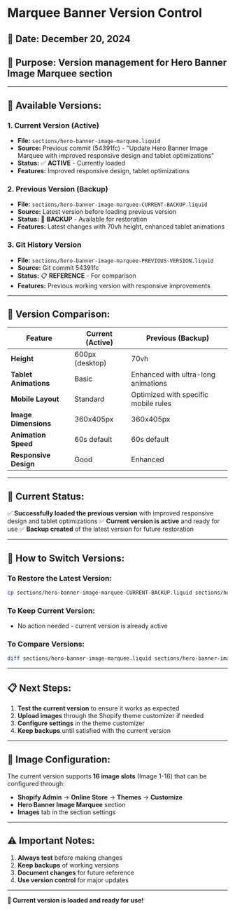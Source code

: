 # Marquee Banner Version Control

## 📅 **Date:** December 20, 2024
## 🎯 **Purpose:** Version management for Hero Banner Image Marquee section

---

## 📁 **Available Versions:**

### **1. Current Version (Active)**
- **File:** `sections/hero-banner-image-marquee.liquid`
- **Source:** Previous commit (54391fc) - "Update Hero Banner Image Marquee with improved responsive design and tablet optimizations"
- **Status:** ✅ **ACTIVE** - Currently loaded
- **Features:** Improved responsive design, tablet optimizations

### **2. Previous Version (Backup)**
- **File:** `sections/hero-banner-image-marquee-CURRENT-BACKUP.liquid`
- **Source:** Latest version before loading previous version
- **Status:** 💾 **BACKUP** - Available for restoration
- **Features:** Latest changes with 70vh height, enhanced tablet animations

### **3. Git History Version**
- **File:** `sections/hero-banner-image-marquee-PREVIOUS-VERSION.liquid`
- **Source:** Git commit 54391fc
- **Status:** 📋 **REFERENCE** - For comparison
- **Features:** Previous working version with responsive improvements

---

## 🔄 **Version Comparison:**

| Feature | Current (Active) | Previous (Backup) |
|---------|------------------|-------------------|
| **Height** | 600px (desktop) | 70vh |
| **Tablet Animations** | Basic | Enhanced with ultra-long animations |
| **Mobile Layout** | Standard | Optimized with specific mobile rules |
| **Image Dimensions** | 360x405px | 360x405px |
| **Animation Speed** | 60s default | 60s default |
| **Responsive Design** | Good | Enhanced |

---

## 🚀 **Current Status:**

✅ **Successfully loaded the previous version** with improved responsive design and tablet optimizations
✅ **Current version is active** and ready for use
✅ **Backup created** of the latest version for future restoration

---

## 🔧 **How to Switch Versions:**

### **To Restore the Latest Version:**
```bash
cp sections/hero-banner-image-marquee-CURRENT-BACKUP.liquid sections/hero-banner-image-marquee.liquid
```

### **To Keep Current Version:**
- No action needed - current version is already active

### **To Compare Versions:**
```bash
diff sections/hero-banner-image-marquee.liquid sections/hero-banner-image-marquee-CURRENT-BACKUP.liquid
```

---

## 📋 **Next Steps:**

1. **Test the current version** to ensure it works as expected
2. **Upload images** through the Shopify theme customizer if needed
3. **Configure settings** in the theme customizer
4. **Keep backups** until satisfied with the current version

---

## 🎨 **Image Configuration:**

The current version supports **16 image slots** (Image 1-16) that can be configured through:
- **Shopify Admin** → **Online Store** → **Themes** → **Customize**
- **Hero Banner Image Marquee** section
- **Images** tab in the section settings

---

## ⚠️ **Important Notes:**

1. **Always test** before making changes
2. **Keep backups** of working versions
3. **Document changes** for future reference
4. **Use version control** for major updates

---

**🎉 Current version is loaded and ready for use!**
